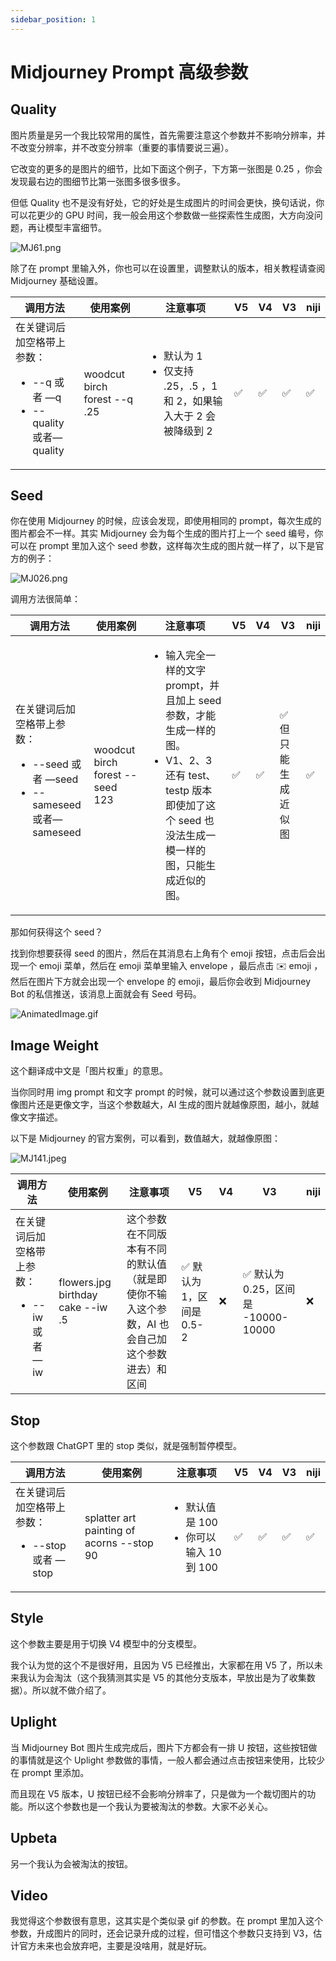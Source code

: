 ```yaml
---
sidebar_position: 1
---
```


# Midjourney Prompt 高级参数

## Quality

图片质量是另一个我比较常用的属性，首先需要注意这个参数并不影响分辨率，并不改变分辨率，并不改变分辨率（重要的事情要说三遍）。

它改变的更多的是图片的细节，比如下面这个例子，下方第一张图是 0.25 ，你会发现最右边的图细节比第一张图多很多很多。

但低 Quality 也不是没有好处，它的好处是生成图片的时间会更快，换句话说，你可以花更少的 GPU 时间，我一般会用这个参数做一些探索性生成图，大方向没问题，再让模型丰富细节。

![MJ61.png](https://cdn.jsdelivr.net/gh/misu198/Midjourney@main/docs/MJ611713523777.png)

除了在 prompt 里输入外，你也可以在设置里，调整默认的版本，相关教程请查阅 Midjourney 基础设置。

| **调用方法**                                          | **使用案例**                     | **注意事项**                                    | **V5** | **V4** | **V3** | **niji** |
| ------------------------------------------------- | ---------------------------- | ------------------------------------------- | ------ | ------ | ------ | -------- |
| 在关键词后加空格带上参数：<ul><li>--q 或者 —q</li><li>--quality 或者—quality</li></ul> | woodcut birch forest --q .25 | <ul><li>默认为 1</li><li>仅支持 .25，.5 ，1 和 2，如果输入大于 2 会被降级到 2</li></ul> | ✅      | ✅      | ✅      | ✅        |

## Seed

你在使用 Midjourney 的时候，应该会发现，即使用相同的 prompt，每次生成的图片都会不一样。其实 Midjourney 会为每个生成的图片打上一个 seed 编号，你可以在 prompt 里加入这个 seed 参数，这样每次生成的图片就一样了，以下是官方的例子：

![MJ026.png](https://cdn.jsdelivr.net/gh/misu198/Midjourney@main/docs/MJ0261713523795.png)

调用方法很简单：

| **调用方法**                                                  | **使用案例**                        | **注意事项**                                                                                            | **V5** | **V4** | **V3**     | **niji** |
| --------------------------------------------------------- | ------------------------------- | --------------------------------------------------------------------------------------------------- | ------ | ------ | ---------- | -------- |
| 在关键词后加空格带上参数：<ul><li>--seed 或者 —seed</li><li>--sameseed 或者—sameseed</li></ul> | woodcut birch forest --seed 123 | <ul><li>输入完全一样的文字 prompt，并且加上 seed 参数，才能生成一样的图。</li><li>V1、2、3 还有 test、testp 版本即使加了这个 seed 也没法生成一模一样的图，只能生成近似的图。</li></ul> | ✅      | ✅      | ✅ 但只能生成近似图 | ✅        |

那如何获得这个 seed？

找到你想要获得 seed 的图片，然后在其消息右上角有个 emoji 按钮，点击后会出现一个 emoji 菜单，然后在 emoji 菜单里输入 envelope ，最后点击 ✉️ emoji ，然后在图片下方就会出现一个 envelope 的 emoji，最后你会收到 Midjourney Bot 的私信推送，该消息上面就会有 Seed 号码。

![AnimatedImage.gif](https://cdn.jsdelivr.net/gh/misu198/Midjourney@main/docs/AnimatedImage1713523811.gif)

## Image Weight

这个翻译成中文是「图片权重」的意思。

当你同时用 img prompt 和文字 prompt 的时候，就可以通过这个参数设置到底更像图片还是更像文字，当这个参数越大，AI 生成的图片就越像原图，越小，就越像文字描述。

以下是 Midjourney 的官方案例，可以看到，数值越大，就越像原图：

![MJ141.jpeg](https://cdn.jsdelivr.net/gh/misu198/Midjourney@main/docs/MJ1411713523821.jpeg)

| **调用方法**                    | **使用案例**                          | **注意事项**                                         | **V5**            | **V4** | **V3**                      | **niji** |
| --------------------------- | --------------------------------- | ------------------------------------------------ | ----------------- | ------ | --------------------------- | -------- |
| 在关键词后加空格带上参数：<ul><li>--iw 或者 —iw</li></ul> | flowers.jpg birthday cake --iw .5 | 这个参数在不同版本有不同的默认值（就是即使你不输入这个参数，AI 也会自己加这个参数进去）和区间 | ✅ 默认为 1，区间是 0.5-2 | ❌      | ✅ 默认为 0.25，区间是 -10000-10000 | ❌        |

## Stop

这个参数跟 ChatGPT 里的 stop 类似，就是强制暂停模型。

| **调用方法**                        | **使用案例**                                  | **注意事项**                               | **V5** | **V4** | **V3** | **niji** |
| ------------------------------- | ----------------------------------------- | -------------------------------------- | ------ | ------ | ------ | -------- |
| 在关键词后加空格带上参数：<ul><li>--stop 或者 —stop</li></ul> | splatter art painting of acorns --stop 90 | <ul><li>默认值是 100</li><li>你可以输入 10 到 100</li></ul> | ✅      | ✅      | ✅      | ✅        |

## Style

这个参数主要是用于切换 V4 模型中的分支模型。

我个认为觉的这个不是很好用，且因为 V5 已经推出，大家都在用 V5 了，所以未来我认为会淘汰（这个我猜测其实是 V5 的其他分支版本，早放出是为了收集数据）。所以就不做介绍了。

## Uplight

当 Midjourney Bot 图片生成完成后，图片下方都会有一排 U 按钮，这些按钮做的事情就是这个 Uplight 参数做的事情，一般人都会通过点击按钮来使用，比较少在 prompt 里添加。

而且现在 V5 版本，U 按钮已经不会影响分辨率了，只是做为一个裁切图片的功能。所以这个参数也是一个我认为要被淘汰的参数。大家不必关心。

## Upbeta

另一个我认为会被淘汰的按钮。

## Video

我觉得这个参数很有意思，这其实是个类似录 gif 的参数。在 prompt 里加入这个参数，升成图片的同时，还会记录升成的过程，但可惜这个参数只支持到 V3，估计官方未来也会放弃吧，主要是没啥用，就是好玩。

